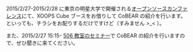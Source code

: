 2015/2/27-2015/2/28 に東京の明星大学で開催される[オープンソースカンファレンス](http://www.ospn.jp/osc2015-spring/)にて、XOOPS Cube ブースをお借りして CoBEAR の紹介を行います。
といっても、チラシをお配りするだけですけど（すみません >_< ）。

また、2015/2/27 15:15- [506 教室のセミナー](https://www.ospn.jp/osc2015-spring/modules/eguide/event.php?eid=13)で CoBEAR の紹介を行いますので、ぜひ聞きに来てください。
